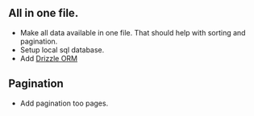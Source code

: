 ## All in one file.

-   Make all data available in one file. That should help with sorting and pagination.
-   Setup local sql database.
-   Add [Drizzle ORM](www.google.com/drizzle)

## Pagination

-   Add pagination too pages.
